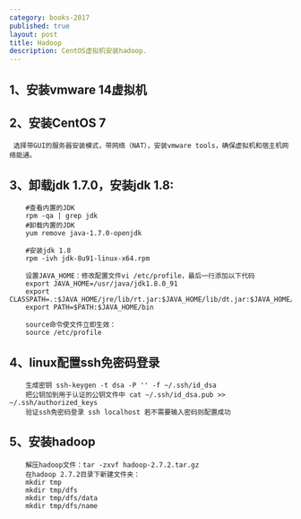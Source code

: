 ```yaml
---
category: books-2017
published: true
layout: post
title: Hadoop
description: CentOS虚拟机安装hadoop.
---
```


## 1、安装vmware 14虚拟机

## 2、安装CentOS 7
	 选择带GUI的服务器安装模式，带网络（NAT），安装vmware tools，确保虚拟机和宿主机网络能通。


## 3、卸载jdk 1.7.0，安装jdk 1.8:
		#查看内置的JDK
		rpm -qa | grep jdk
		#卸载内置的JDK
		yum remove java-1.7.0-openjdk

		#安装jdk 1.8
		rpm -ivh jdk-8u91-linux-x64.rpm

		设置JAVA_HOME：修改配置文件vi /etc/profile，最后一行添加以下代码
		export JAVA_HOME=/usr/java/jdk1.8.0_91   
		export CLASSPATH=.:$JAVA_HOME/jre/lib/rt.jar:$JAVA_HOME/lib/dt.jar:$JAVA_HOME/lib/tools.jar  
		export PATH=$PATH:$JAVA_HOME/bin

		source命令使文件立即生效：
		source /etc/profile

## 4、linux配置ssh免密码登录
		生成密钥 ssh-keygen -t dsa -P '' -f ~/.ssh/id_dsa
		把公钥加到用于认证的公钥文件中 cat ~/.ssh/id_dsa.pub >> ~/.ssh/authorized_keys
		验证ssh免密码登录 ssh localhost 若不需要输入密码则配置成功

## 5、安装hadoop
		解压hadoop文件：tar -zxvf hadoop-2.7.2.tar.gz
		在hadoop 2.7.2目录下新建文件夹：
		mkdir tmp
		mkdir tmp/dfs
		mkdir tmp/dfs/data
		mkdir tmp/dfs/name

